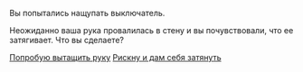 Вы попытались нащупать выключатель. 

Неожиданно ваша рука провалилась в стену и вы почувствовали, что ее затягивает.
Что вы сделаете?

[Попробую вытащить руку](fighting/fighting.md)
[Рискну и дам себя затянуть](pulling/pulling.md)
